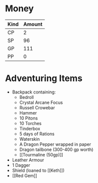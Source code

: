 
# Money

| Kind | Amount |
| ---- | ------ |
| CP   | 2      |
| SP   | 96     |
| GP   | 111    |
| PP   | 0      |

# Adventuring Items
- Backpack containing:
	- Bedroll
	- Crystal Arcane Focus
	- Russell Crowebar
	- Hammer
	- 10 Pitons
	- 10 Torches
	- Tinderbox
	- 5 days of Rations
	- Waterskin
	- A Dragon Pepper wrapped in paper
	- Dragon tailbone (300-400 gp worth)
	- [[Tourmaline (50gp)]]
- Leather Armour
- 1 Dagger
- Shield (loaned to [[Keth]])
- [[Red Gem]]